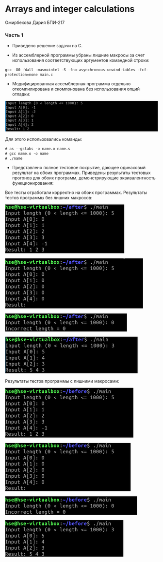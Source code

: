 # Arrays and integer calculations
Омирбекова Дария БПИ-217

### Часть 1
- Приведено решение задачи на C.

- Из ассемблерной программы убраны лишние макросы за счет использования соответствующих аргументов командной строки:
```
gcc -O0 -Wall -masm=intel -S -fno-asynchronous-unwind-tables -fcf-protection=none main.c
```

- Модифицированная ассемблерная программа отдельно откомпилирована и скомпонована без использования опций отладки:

![](https://github.com/Raaazzy/--1-/blob/main/images/Assembler_code.png)

Для этого использовались команды:

```
# as --gstabs -o name.o name.s
# gcc name.o -o name
# ./name
```
- Представлено полное тестовое покрытие, дающее одинаковый результат на обоих программах. Приведены результаты тестовых прогонов для обоих программ, демонстрирующие эквивалентность функционирования:

Все тесты отработали корректно на обоих программах.
Результаты тестов программы без лишних макросов:

![](https://github.com/Raaazzy/--1-/blob/main/images/after_test1.png)

![](https://github.com/Raaazzy/--1-/blob/main/images/after_test2.png)

![](https://github.com/Raaazzy/--1-/blob/main/images/after_test3.png)

![](https://github.com/Raaazzy/--1-/blob/main/images/after_test4.png)


Результаты тестов программы c лишними макросами:

![](https://github.com/Raaazzy/--1-/blob/main/images/before_test1.png)

![](https://github.com/Raaazzy/--1-/blob/main/images/before_test2.png)

![](https://github.com/Raaazzy/--1-/blob/main/images/before_test3.png)

![](https://github.com/Raaazzy/--1-/blob/main/images/before_test4.png)

